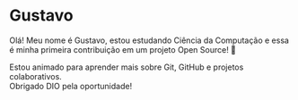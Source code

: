 # Gustavo

Olá! Meu nome é Gustavo, estou estudando Ciência da Computação e essa é minha primeira contribuição em um projeto Open Source! 🚀

Estou animado para aprender mais sobre Git, GitHub e projetos colaborativos.  
Obrigado DIO pela oportunidade!
